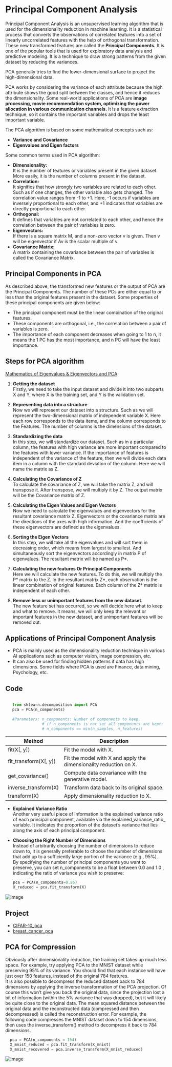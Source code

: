 # Principal Component Analysis
Principal Component Analysis is an unsupervised learning algorithm that is used for the dimensionality reduction in machine learning. It is a statistical process that converts the observations of correlated features into a set of linearly uncorrelated features with the help of orthogonal transformation. These new transformed features are called the **Principal Components.** It is one of the popular tools that is used for exploratory data analysis and predictive modeling. It is a technique to draw strong patterns from the given dataset by reducing the variances.

PCA generally tries to find the lower-dimensional surface to project the high-dimensional data.

PCA works by considering the variance of each attribute because the high attribute shows the good split between the classes, and hence it reduces the dimensionality. Some real-world applications of PCA are **image processing, movie recommendation system, optimizing the power allocation in various communication channels.** It is a feature extraction technique, so it contains the important variables and drops the least important variable.

The PCA algorithm is based on some mathematical concepts such as:
- **Variance and Covariance**
- **Eigenvalues and Eigen factors**

Some common terms used in PCA algorithm:

- **Dimensionality:** \
  It is the number of features or variables present in the given dataset. More easily, it is the number of columns present in the dataset.
- **Correlation:** \
  It signifies that how strongly two variables are related to each other. Such as if one changes, the other variable also gets changed. The correlation value ranges from -1 to +1. Here, -1 occurs if variables are inversely proportional to each other, and +1 indicates that variables are directly proportional to each other.
- **Orthogonal:** \
  It defines that variables are not correlated to each other, and hence the correlation between the pair of variables is zero.
- **Eigenvectors:** \
  If there is a square matrix M, and a non-zero vector v is given. Then v will be eigenvector if Av is the scalar multiple of v.
- **Covariance Matrix:** \
  A matrix containing the covariance between the pair of variables is called the Covariance Matrix.

## Principal Components in PCA
As described above, the transformed new features or the output of PCA are the Principal Components. The number of these PCs are either equal to or less than the original features present in the dataset. Some properties of these principal components are given below:

- The principal component must be the linear combination of the original features.
- These components are orthogonal, i.e., the correlation between a pair of variables is zero.
- The importance of each component decreases when going to 1 to n, it means the 1 PC has the most importance, and n PC will have the least importance.

## Steps for PCA algorithm
[Mathematics of Eigenvalues & Eigenvectors and PCA](https://github.com/rjnp2/Data-Science/blob/main/tutorial/3.%20Mathematics/1.%20linear_algebra/5.%20Eigenvalues%20%26%20Eigenvectors.md)
1. **Getting the dataset** \
Firstly, we need to take the input dataset and divide it into two subparts X and Y, where X is the training set, and Y is the validation set.

2. **Representing data into a structure** \
Now we will represent our dataset into a structure. Such as we will represent the two-dimensional matrix of independent variable X. Here each row corresponds to the data items, and the column corresponds to the Features. The number of columns is the dimensions of the dataset.

3. **Standardizing the data** \
In this step, we will standardize our dataset. Such as in a particular column, the features with high variance are more important compared to the features with lower variance.
If the importance of features is independent of the variance of the feature, then we will divide each data item in a column with the standard deviation of the column. Here we will name the matrix as Z.

4. **Calculating the Covariance of Z** \
To calculate the covariance of Z, we will take the matrix Z, and will transpose it. After transpose, we will multiply it by Z. The output matrix will be the Covariance matrix of Z.

5. **Calculating the Eigen Values and Eigen Vectors** \
Now we need to calculate the eigenvalues and eigenvectors for the resultant covariance matrix Z. Eigenvectors or the covariance matrix are the directions of the axes with high information. And the coefficients of these eigenvectors are defined as the eigenvalues.

6. **Sorting the Eigen Vectors** \
In this step, we will take all the eigenvalues and will sort them in decreasing order, which means from largest to smallest. And simultaneously sort the eigenvectors accordingly in matrix P of eigenvalues. The resultant matrix will be named as P*.

7. **Calculating the new features Or Principal Components** \
Here we will calculate the new features. To do this, we will multiply the P* matrix to the Z. In the resultant matrix Z*, each observation is the linear combination of original features. Each column of the Z* matrix is independent of each other.

8. **Remove less or unimportant features from the new dataset.** \
The new feature set has occurred, so we will decide here what to keep and what to remove. It means, we will only keep the relevant or important features in the new dataset, and unimportant features will be removed out.

## Applications of Principal Component Analysis
- PCA is mainly used as the dimensionality reduction technique in various AI applications such as computer vision, image compression, etc.
- It can also be used for finding hidden patterns if data has high dimensions. Some fields where PCA is used are Finance, data mining, Psychology, etc.

## Code
  ```python
  
     from sklearn.decomposition import PCA
     pca = PCA(n_components)
          
     #Parameters: n_components: Number of components to keep.
                  # if n_components is not set all components are kept:
                  # n_components == min(n_samples, n_features)
  ```
  |Method|Description|
  |---|---|
  fit(X[, y])|Fit the model with X.
  fit_transform(X[, y])|Fit the model with X and apply the dimensionality reduction on X.
  get_covariance()|Compute data covariance with the generative model.
  inverse_transform(X)|Transform data back to its original space.
  transform(X)|Apply dimensionality reduction to X.
  
  - **Explained Variance Ratio** \
    Another very useful piece of information is the explained variance ratio of each principal component, available via the explained_variance_ratio_ variable. It indicates the proportion of the dataset’s variance that lies along the axis of each principal component.
    
  - **Choosing the Right Number of Dimensions** \
    Instead of arbitrarily choosing the number of dimensions to reduce down to, it is generally preferable to choose the number of dimensions that add up to a sufficiently large portion of the variance (e.g., 95%). \
    By specifying the number of principal components you want to preserve, you can set n_components to be a float between 0.0 and 1.0 , indicating the
ratio of variance you wish to preserve:
    ```python
    pca = PCA(n_components=0.95)
    X_reduced = pca.fit_transform(X)
    ```  
  ![image](https://user-images.githubusercontent.com/58425689/107972564-22aa3380-6fdc-11eb-9f01-ffe3249288e4.png)

## Project
- [CIFAR-10_pca](https://github.com/rjnp2/Data-Science/blob/main/tutorial/6.%20Machine%20Learning/7.%20Dimensionality%20reduction/PCA/CIFAR-10_pca.ipynb)
- [breast_cancer_pca](https://github.com/rjnp2/Data-Science/blob/main/tutorial/6.%20Machine%20Learning/7.%20Dimensionality%20reduction/PCA/breast_cancer_pca.ipynb)

## PCA for Compression
Obviously after dimensionality reduction, the training set takes up much less space. For example, try applying PCA to the MNIST dataset while preserving 95% of its variance. You should find that each instance will have just over 150 features, instead of the original 784 features. \
It is also possible to decompress the reduced dataset back to 784 dimensions by applying the inverse transformation of the PCA projection. Of course this won’t give you back the original data, since the projection lost a bit of information (within the 5% variance that was dropped), but it will likely be quite close to the original data. The mean squared distance between the original data and the reconstructed data (compressed and then decompressed) is called the reconstruction error. For example, the following code compresses the MNIST dataset down to 154 dimensions, then uses the inverse_transform() method to decompress it back to 784 dimensions.

  ```python
    pca = PCA(n_components = 154)
    X_mnist_reduced = pca.fit_transform(X_mnist)
    X_mnist_recovered = pca.inverse_transform(X_mnist_reduced)
 ```
![image](https://user-images.githubusercontent.com/58425689/108389569-e6730f00-7237-11eb-83cd-c60dea85aab8.png)
